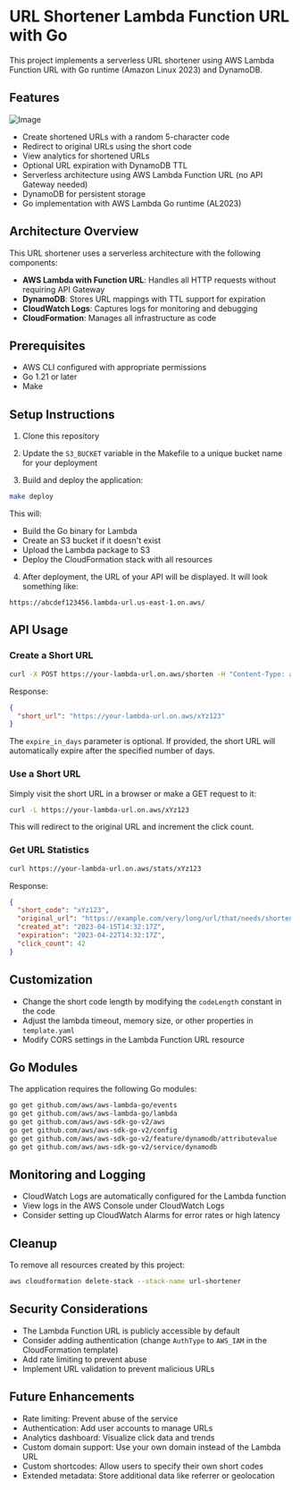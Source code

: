# URL Shortener Lambda Function URL with Go

This project implements a serverless URL shortener using AWS Lambda Function URL with Go runtime (Amazon Linux 2023) and DynamoDB.

## Features
![Image](https://github.com/user-attachments/assets/617bb323-fa57-498d-a109-bd6b9df07f32)
- Create shortened URLs with a random 5-character code
- Redirect to original URLs using the short code
- View analytics for shortened URLs
- Optional URL expiration with DynamoDB TTL
- Serverless architecture using AWS Lambda Function URL (no API Gateway needed)
- DynamoDB for persistent storage
- Go implementation with AWS Lambda Go runtime (AL2023)

## Architecture Overview

This URL shortener uses a serverless architecture with the following components:

- **AWS Lambda with Function URL**: Handles all HTTP requests without requiring API Gateway
- **DynamoDB**: Stores URL mappings with TTL support for expiration
- **CloudWatch Logs**: Captures logs for monitoring and debugging
- **CloudFormation**: Manages all infrastructure as code

## Prerequisites

- AWS CLI configured with appropriate permissions
- Go 1.21 or later
- Make

## Setup Instructions

1. Clone this repository

2. Update the `S3_BUCKET` variable in the Makefile to a unique bucket name for your deployment

3. Build and deploy the application:

```bash
make deploy
```

This will:
- Build the Go binary for Lambda
- Create an S3 bucket if it doesn't exist
- Upload the Lambda package to S3
- Deploy the CloudFormation stack with all resources

4. After deployment, the URL of your API will be displayed. It will look something like:
```
https://abcdef123456.lambda-url.us-east-1.on.aws/
```

## API Usage

### Create a Short URL

```bash
curl -X POST https://your-lambda-url.on.aws/shorten -H "Content-Type: application/json" -d '{"url":"https://example.com/very/long/url/that/needs/shortening", "expire_in_days": 7}'
```

Response:
```json
{  
  "short_url": "https://your-lambda-url.on.aws/xYz123"
}
```
The `expire_in_days` parameter is optional. If provided, the short URL will automatically expire after the specified number of days.

### Use a Short URL

Simply visit the short URL in a browser or make a GET request to it:

```bash
curl -L https://your-lambda-url.on.aws/xYz123
```

This will redirect to the original URL and increment the click count.

### Get URL Statistics

```bash
curl https://your-lambda-url.on.aws/stats/xYz123
```

Response:
```json
{
  "short_code": "xYz123",
  "original_url": "https://example.com/very/long/url/that/needs/shortening",
  "created_at": "2023-04-15T14:32:17Z",
  "expiration": "2023-04-22T14:32:17Z",
  "click_count": 42
}
```

## Customization

- Change the short code length by modifying the `codeLength` constant in the code
- Adjust the lambda timeout, memory size, or other properties in `template.yaml`
- Modify CORS settings in the Lambda Function URL resource

## Go Modules

The application requires the following Go modules:

```bash
go get github.com/aws/aws-lambda-go/events
go get github.com/aws/aws-lambda-go/lambda
go get github.com/aws/aws-sdk-go-v2/aws
go get github.com/aws/aws-sdk-go-v2/config
go get github.com/aws/aws-sdk-go-v2/feature/dynamodb/attributevalue
go get github.com/aws/aws-sdk-go-v2/service/dynamodb
```

## Monitoring and Logging

- CloudWatch Logs are automatically configured for the Lambda function
- View logs in the AWS Console under CloudWatch Logs
- Consider setting up CloudWatch Alarms for error rates or high latency

## Cleanup

To remove all resources created by this project:

```bash
aws cloudformation delete-stack --stack-name url-shortener
```

## Security Considerations

- The Lambda Function URL is publicly accessible by default
- Consider adding authentication (change `AuthType` to `AWS_IAM` in the CloudFormation template)
- Add rate limiting to prevent abuse
- Implement URL validation to prevent malicious URLs

## Future Enhancements

- Rate limiting: Prevent abuse of the service
- Authentication: Add user accounts to manage URLs
- Analytics dashboard: Visualize click data and trends
- Custom domain support: Use your own domain instead of the Lambda URL
- Custom shortcodes: Allow users to specify their own short codes
- Extended metadata: Store additional data like referrer or geolocation